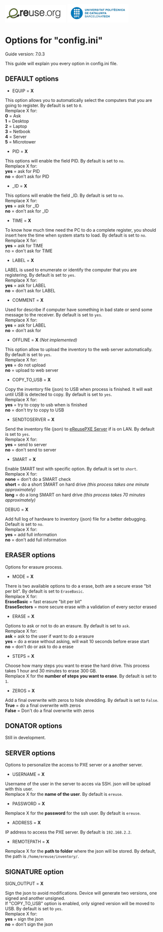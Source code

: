 ![eReuselogo](./images/eReuse_logo_200.png)
![UPClogo](./images/UPC_logo_200.png)

# Options for "config.ini"

Guide version: 7.0.3  

This guide will explain you every option in config.ini file.  


## DEFAULT options

- EQUIP = **X**
    
This option allows you to automatically select the computers that you are going to register. By default is set to `0`.  
Remplace X for:  
**0** = Ask  
**1** = Desktop  
**2** = Laptop  
**3** = Netbook  
**4** = Server  
**5** = Microtower  
  
- PID = **X**  
  
This options will enable the field PID. By default is set to `no`.  
Remplace X for:  
**yes** = ask for PID  
**no** = don't ask for PID  
  
- _ID = **X**  
  
This options will enable the field _ID. By default is set to `no`.  
Remplace X for:  
**yes** = ask for _ID  
**no** = don't ask for _ID  
  

- TIME = **X**  
  
To know how much time need the PC to do a complete register, you should insert here the time when system starts to load. By default is set to `no`.  
Remplace X for:  
**yes** = ask for TIME  
no = don't ask for TIME  
  

- LABEL = **X**
   
LABEL is used to enumerate or identify the computer that you are registering. By default is set to `yes`.  
Remplace X for:  
**yes** = ask for LABEL  
**no** = don't ask for LABEL  
  
- COMMENT = **X**  
  
Used for describe if computer have something in bad state or send some message to the receiver. By default is set to `yes`.  
Remplace X for:  
**yes** = ask for LABEL  
**no** = don't ask for  
  
- OFFLINE = **X**  *(Not implemented)*  
  
This option allow to upload the inventory to the web server automatically. By default is set to `yes`.  
Remplace X for:  
**yes** = do not upload  
**no** = upload to web server  

- COPY_TO_USB = **X**  
  
Copy the inventory file (json) to USB when process is finished. It will wait until USB is detected to copy. By default is set to `yes`.  
Remplace X for:  
**yes** = try to copy to usb when is finished  
**no** = don't try to copy to USB  
  
- SENDTOSERVER = **X**  
  
Send the inventory file (json) to [eReusePXE Server](https://github.com/eReuse/device-inventory/blob/master/docs/PXE_Register.md) if is on LAN. By default is set to `yes`.  
Remplace X for:  
**yes** = send to server  
**no** = don't send to server  
  
- SMART = **X**  
  
Enable SMART test with specific option. By default is set to `short`.  
Remplace X for:  
**none** = don't do a SMART check  
**short** = do a short SMART on hard drive *(this process takes one minute approximately)*  
**long** = do a long SMART on hard drive *(this process takes 70 minutes approximately)*  
  
DEBUG = **X**  
  
Add full log of hardware to inventory (json) file for a better debugging. Default is set to `no`.  
Remplace X for:  
**yes** = add full information  
**no** = don't add full information  
  
## ERASER options
  
Options for erasure process.  
  
- MODE = **X**  
  
There is two available options to do a erase, both are a secure erase "bit per bit". By default is set to `EraseBasic`.  
Remplace X for:  
**EraseBasic** = fast erasure "bit per bit"  
**EraseSectors** = more secure erase with a validation of every sector erased  
  
- ERASE = **X**  
  
Options to ask or not to do an erasure. By default is set to `ask`.  
Remplace X for:   
**ask** =  ask to the user if want to do a erasure  
**yes** = do a erase without asking, will wait 10 seconds before erase start  
**no** = don't do or ask to do a erase  
  
- STEPS = **X**  
  
Choose how many steps you want to erase the hard drive. This process takes 1 hour and 30 minutes to erase 300 GB.  
Remplace X for the **number of steps you want to erase**. By default is set to `1`.  
  
- ZEROS = **X**
  
Add a final overwrite with zeros to hide shredding. By default is set to `False`.  
**True** = do a final overwrite with zeros  
**False** = Don't do a final overwrite with zeros  
  
## DONATOR options  
Still in development.  
  
## SERVER options  
  
Options to personalize the access to PXE server or a another server.  
    
- USERNAME = **X**  
  
Username of the user in the server to acces via SSH. json will be upload with this user.  
Remplace X for the **name of the user**. By default is `ereuse`.
  
- PASSWORD = **X**  
  
Remplace X for the **password** for the ssh user. By default is `ereuse`.  
  
- ADDRESS =  **X**  
  
IP address to access the PXE server. By default is `192.168.2.2`.  
  
- REMOTEPATH = **X**  
  
Remplace X for the **path to folder** where the json will be stored.  By default, the path is `/home/ereuse/inventory/`.  
  
## SIGNATURE option  
  
SIGN_OUTPUT = **X**  
  
Sign the json to avoid modifications. Device will generate two versions, one signed and another unsigned.  
If "COPY_TO_USB" option is enabled, only signed version will be moved to USB.  By default is set to `yes`.  
Remplace X for:  
**yes** = sign the json  
**no** = don't sign the json  

